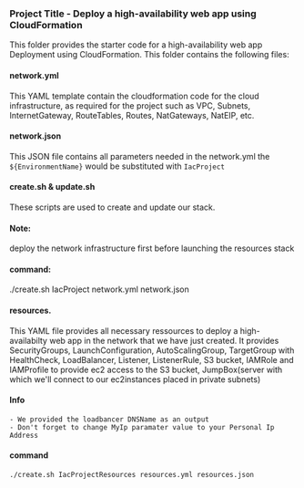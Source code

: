 ### Project Title - Deploy a high-availability web app using CloudFormation
This folder provides the starter code for a high-availability web app Deployment using CloudFormation. This folder contains the following files:


#### network.yml
This YAML template contain the cloudformation code for the cloud infrastructure, as required for the project such as VPC, Subnets, InternetGateway, RouteTables, Routes, NatGateways, NatEIP, etc. 

#### network.json
This JSON file contains all parameters needed in the network.yml
the `${EnvironmentName}` would be substituted with `IacProject`

#### create.sh & update.sh
These scripts are used to create and update our stack.

#### Note: 
deploy the network infrastructure first before launching the resources stack

#### command:
./create.sh IacProject network.yml network.json

#### resources.
This YAML file provides all necessary ressources to deploy a high-availabilty web app 
in the network that we have just created. It provides SecurityGroups, LaunchConfiguration, AutoScalingGroup, TargetGroup with HealthCheck, LoadBalancer, Listener, ListenerRule, S3 bucket, IAMRole and IAMProfile to provide ec2 access to the S3 bucket,
JumpBox(server with which we'll connect to our ec2instances placed in private subnets)

#### Info
    - We provided the loadbancer DNSName as an output
    - Don't forget to change MyIp paramater value to your Personal Ip Address

#### command
    ./create.sh IacProjectResources resources.yml resources.json